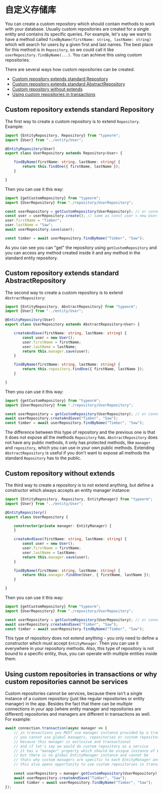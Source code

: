 # 自定义存储库

You can create a custom repository which should contain methods to work with your database.
Usually custom repositories are created for a single entity and contains its specific queries.
For example, let's say we want to have a method called `findByName(firstName: string, lastName: string)`
which will search for users by a given first and last names. 
The best place for this method is in `Repository`,
so we could call it like `userRepository.findByName(...)`.
You can achieve this using custom repositories.

There are several ways how custom repositories can be created.

* [Custom repository extends standard Repository](#custom-repository-extends-standard-repository) 
* [Custom repository extends standard AbstractRepository](#custom-repository-extends-standard-abstractrepository) 
* [Custom repository without extends](#custom-repository-without-extends)
* [Using custom repositories in transactions](#using-custom-repositories-in-transactions-or-why-custom-repositories-cannot-be-services)

## Custom repository extends standard Repository

The first way to create a custom repository is to extend `Repository`.
Example:

```typescript
import {EntityRepository, Repository} from "typeorm";
import {User} from "../entity/User";

@EntityRepository(User)
export class UserRepository extends Repository<User> {

    findByName(firstName: string, lastName: string) {
        return this.findOne({ firstName, lastName });
    }

}
```

Then you can use it this way:

```typescript
import {getCustomRepository} from "typeorm";
import {UserRepository} from "./repository/UserRepository";

const userRepository = getCustomRepository(UserRepository); // or connection.getCustomRepository or manager.getCustomRepository()
const user = userRepository.create(); // same as const user = new User();
user.firstName = "Timber";
user.lastName = "Saw";
await userRepository.save(user);

const timber = await userRepository.findByName("Timber", "Saw");
```

As you can see you can "get" the repository using `getCustomRepository`
and you can access any method created inside it and any method in the standard entity repository.

## Custom repository extends standard AbstractRepository

The second way to create a custom repository is to extend `AbstractRepository`:

```typescript
import {EntityRepository, AbstractRepository} from "typeorm";
import {User} from "../entity/User";

@EntityRepository(User)
export class UserRepository extends AbstractRepository<User> {

    createAndSave(firstName: string, lastName: string) {
        const user = new User();
        user.firstName = firstName;
        user.lastName = lastName;
        return this.manager.save(user);
    }

    findByName(firstName: string, lastName: string) {
        return this.repository.findOne({ firstName, lastName });
    }

}
```

Then you can use it this way:

```typescript
import {getCustomRepository} from "typeorm";
import {UserRepository} from "./repository/UserRepository";

const userRepository = getCustomRepository(UserRepository); // or connection.getCustomRepository or manager.getCustomRepository()
await userRepository.createAndSave("Timber", "Saw");
const timber = await userRepository.findByName("Timber", "Saw");
```

The difference between this type of repository and the previous one is that it does not expose all the methods `Repository` has.
`AbstractRepository` does not have any public methods, 
it only has protected methods, like `manager` and `repository`, which you can use in your own
public methods.
Extending `AbstractRepository` is useful if you don't want to expose all methods the standard `Repository` has to the public.

## Custom repository without extends

The third way to create a repository is to not extend anything, 
but define a constructor which always accepts an entity manager instance:

```typescript
import {EntityRepository, Repository, EntityManager} from "typeorm";
import {User} from "../entity/User";

@EntityRepository()
export class UserRepository {

    constructor(private manager: EntityManager) {
    }

    createAndSave(firstName: string, lastName: string) {
        const user = new User();
        user.firstName = firstName;
        user.lastName = lastName;
        return this.manager.save(user);
    }

    findByName(firstName: string, lastName: string) {
        return this.manager.findOne(User, { firstName, lastName });
    }

}
```

Then you can use it this way:

```typescript
import {getCustomRepository} from "typeorm";
import {UserRepository} from "./repository/UserRepository";

const userRepository = getCustomRepository(UserRepository); // or connection.getCustomRepository or manager.getCustomRepository()
await userRepository.createAndSave("Timber", "Saw");
const timber = await userRepository.findByName("Timber", "Saw");
```

This type of repository does not extend anything - you only need to define a constructor
which must accept `EntityManager`. Then you can use it everywhere in your repository methods.
Also, this type of repository is not bound to a specific entity,
thus, you can operate with multiple entities inside them. 

## Using custom repositories in transactions or why custom repositories cannot be services

Custom repositories cannot be services, 
because there isn't a single instance of a custom repository (just like regular repositories or entity manager) in the app.
Besides the fact that there can be multiple connections in your app (where entity manager and repositories are different)
repositories and managers are different in transactions as well. 
For example:

```typescript
await connection.transaction(async manager => {
    // in transactions you MUST use manager instance provided by a transaction,
    // you cannot use global managers, repositories or custom repositories
    // because this manager is exclusive and transactional
    // and if let's say we would do custom repository as a service
    // it has a "manager" property which should be unique instance of EntityManager
    // but there is no global EntityManager instance and cannot be
    // thats why custom managers are specific to each EntityManager and cannot be services.
    // this also opens opportunity to use custom repositories in transactions without any issues:
    
    const userRepository = manager.getCustomRepository(UserRepository); // DONT USE GLOBAL getCustomRepository here!
    await userRepository.createAndSave("Timber", "Saw");
    const timber = await userRepository.findByName("Timber", "Saw");
});
```
